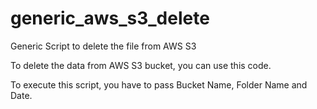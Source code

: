 # generic_aws_s3_delete
Generic Script to delete the file from AWS S3

To delete the data from AWS S3 bucket, you can use this code.

To execute this script, you have to pass Bucket Name, Folder Name and Date.
